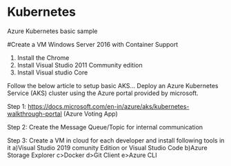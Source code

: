 # Kubernetes
Azure Kubernetes basic sample

#Create a VM Windows Server 2016 with Container Support
1. Install the Chrome
2. Install Visual Studio 2011 Community edition
3. Install Visual studio Core

Follow the below article to setup basic AKS... 
Deploy an Azure Kubernetes Service (AKS) cluster using the Azure portal provided by microsoft.

Step 1:
https://docs.microsoft.com/en-in/azure/aks/kubernetes-walkthrough-portal
(Azure Voting App)

Step 2:
Create the Message Queue/Topic  for internal communication

Step 3:
Create a VM in cloud for each developer and install following tools in it
 a)Visual Studio 2019 comunity Edition or Visual Studio Code
 b)Azure Storage Explorer
 c>Docker
 d>Git Client
 e>Azure CLI
